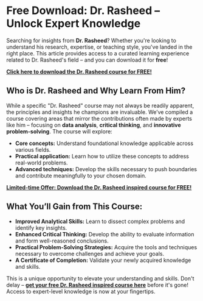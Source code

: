 # Free Download: Dr. Rasheed – Unlock Expert Knowledge

Searching for insights from **Dr. Rasheed**? Whether you're looking to understand his research, expertise, or teaching style, you've landed in the right place. This article provides access to a curated learning experience related to Dr. Rasheed's field – and you can download it for **free**!

[**Click here to download the Dr. Rasheed course for FREE!**](https://udemywork.com/dr-rasheed)

## Who is Dr. Rasheed and Why Learn From Him?

While a specific "Dr. Rasheed" course may not always be readily apparent, the principles and insights he champions are invaluable. We’ve compiled a course covering areas that mirror the contributions often made by experts like him – focusing on **data analysis**, **critical thinking**, and **innovative problem-solving**. The course will explore:

*   **Core concepts:** Understand foundational knowledge applicable across various fields.
*   **Practical application:** Learn how to utilize these concepts to address real-world problems.
*   **Advanced techniques:** Develop the skills necessary to push boundaries and contribute meaningfully to your chosen domain.

[**Limited-time Offer: Download the Dr. Rasheed inspired course for FREE!**](https://udemywork.com/dr-rasheed)

## What You’ll Gain from This Course:

*   **Improved Analytical Skills:** Learn to dissect complex problems and identify key insights.
*   **Enhanced Critical Thinking:** Develop the ability to evaluate information and form well-reasoned conclusions.
*   **Practical Problem-Solving Strategies:** Acquire the tools and techniques necessary to overcome challenges and achieve your goals.
*   **A Certificate of Completion:** Validate your newly acquired knowledge and skills.

This is a unique opportunity to elevate your understanding and skills. Don't delay – **[get your free Dr. Rasheed inspired course here](https://udemywork.com/dr-rasheed)** before it's gone! Access to expert-level knowledge is now at your fingertips.

